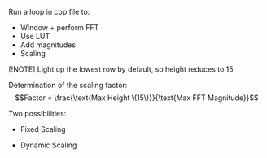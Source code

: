 Run a loop in cpp file to:
- Window + perform FFT 
- Use LUT
- Add magnitudes
- Scaling

[!NOTE]
Light up the lowest row by default, so height reduces to 15 

Determination of the scaling factor:\
$$Factor = \frac{\text{Max Height \(15\)}}{\text{Max FFT Magnitude}}$$

Two possibilities:
- Fixed Scaling

- Dynamic Scaling